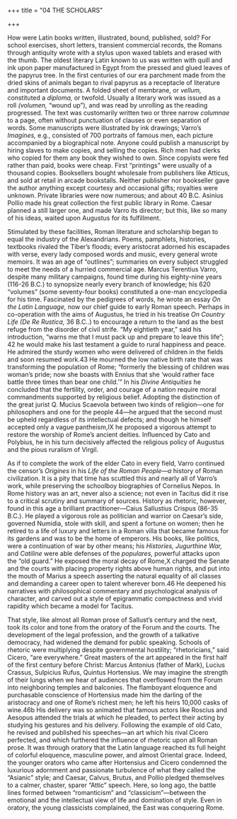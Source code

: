 +++
title = "04 THE SCHOLARS"

+++

How were Latin books written, illustrated, bound, published, sold? For school exercises, short letters, transient commercial records, the Romans through antiquity wrote with a stylus upon waxed tablets and erased with the thumb. The oldest literary Latin known to us was written with quill and ink upon paper manufactured in Egypt from the pressed and glued leaves of the papyrus tree. In the first centuries of our era parchment made from the dried skins of animals began to rival papyrus as a receptacle of literature and important documents. A folded sheet of membrane, or *vellum,* constituted a *diploma,* or twofold. Usually a literary work was issued as a roll *\(volumen,* “wound up”\), and was read by unrolling as the reading progressed. The text was customarily written two or three narrow *columnae* to a page, often without punctuation of clauses or even separation of words. Some manuscripts were illustrated by ink drawings; Varro’s *Imagines,* e.g., consisted of 700 portraits of famous men, each picture accompanied by a biographical note. Anyone could publish a manuscript by hiring slaves to make copies, and selling the copies. Rich men had clerks who copied for them any book they wished to own. Since copyists were fed rather than paid, books were cheap. First “printings” were usually of a thousand copies. Booksellers bought wholesale from publishers like Atticus, and sold at retail in arcade bookstalls. Neither publisher nor bookseller gave the author anything except courtesy and occasional gifts; royalties were unknown. Private libraries were now numerous; and about 40 B.C. Asinius Pollio made his great collection the first public library in Rome. Caesar planned a still larger one, and made Varro its director; but this, like so many of his ideas, waited upon Augustus for its fulfillment.

Stimulated by these facilities, Roman literature and scholarship began to equal the industry of the Alexandrians. Poems, pamphlets, histories, textbooks rivaled the Tiber’s floods; every aristocrat adorned his escapades with verse, every lady composed words and music, every general wrote memoirs. It was an age of “outlines”; summaries on every subject struggled to meet the needs of a hurried commercial age. Marcus Terentius Varro, despite many military campaigns, found time during his eighty-nine years \(116-26 B.C.\) to synopsize nearly every branch of knowledge; his 620 “volumes” \(some seventy-four books\) constituted a one-man encyclopedia for his time. Fascinated by the pedigrees of words, he wrote an essay *On the Latin Language,* now our chief guide to early Roman speech. Perhaps in co-operation with the aims of Augustus, he tried in his treatise *On Country Life \(De Re Rustica,* 36 B.C..\) to encourage a return to the land as the best refuge from the disorder of civil strife. “My eightieth year,” said his introduction, “warns me that I must pack up and prepare to leave this life”; 42 he would make his last testament a guide to rural happiness and peace. He admired the sturdy women who were delivered of children in the fields and soon resumed work.43 He mourned the low native birth rate that was transforming the population of Rome; “formerly the blessing of children was woman’s pride; now she boasts with Ennius that she ‘would rather face battle three times than bear one child.’” In his *Divine Antiquities* he concluded that the fertility, order, and courage of a nation require moral commandments supported by religious belief. Adopting the distinction of the great jurist Q. Mucius Scaevola between two kinds of religion—one for philosophers and one for the people 44—he argued that the second must be upheld regardless of its intellectual defects; and though he himself accepted only a vague pantheism,IX he proposed a vigorous attempt to restore the worship of Rome’s ancient deities. Influenced by Cato and Polybius, he in his turn decisively affected the religious policy of Augustus and the pious ruralism of Virgil.

As if to complete the work of the elder Cato in every field, Varro continued the censor’s *Origines* in his *Life of the Roman People—a* history of Roman civilization. It is a pity that time has scuttled this and nearly all of Varro’s work, while preserving the schoolboy biographies of Cornelius Nepos. In Rome history was an art, never also a science; not even in Tacitus did it rise to a critical scrutiny and summary of sources. History as rhetoric, however, found in this age a brilliant practitioner—Caius Sallustius Crispus \(86-35 B.C.\). He played a vigorous role as politician and warrior on Caesar’s side, governed Numidia, stole with skill, and spent a fortune on women; then he retired to a life of luxury and letters in a Roman villa that became famous for its gardens and was to be the home of emperors. His books, like politics, were a continuation of war by other means; his *Histories, Jugurthine War,* and *Catiline* were able defenses of the *populares,* powerful attacks upon the “old guard.” He exposed the moral decay of Rome,X charged the Senate and the courts with placing property rights above human rights, and put into the mouth of Marius a speech asserting the natural equality of all classes and demanding a career open to talent wherever born.46 He deepened his narratives with philosophical commentary and psychological analysis of character, and carved out a style of epigrammatic compactness and vivid rapidity which became a model for Tacitus.

That style, like almost all Roman prose of Sallust’s century and the next, took its color and tone from the oratory of the Forum and the courts. The development of the legal profession, and the growth of a talkative democracy, had widened the demand for public speaking. Schools of rhetoric were multiplying despite governmental hostility; “rhetoricians,” said Cicero, “are everywhere.” Great masters of the art appeared in the first half of the first century before Christ: Marcus Antonius \(father of Mark\), Lucius Crassus, Sulpicius Rufus, Quintus Hortensius. We may imagine the strength of their lungs when we hear of audiences that overflowed from the Forum into neighboring temples and balconies. The flamboyant eloquence and purchasable conscience of Hortensius made him the darling of the aristocracy and one of Rome’s richest men; he left his heirs 10,000 casks of wine.46b His delivery was so animated that famous actors like Roscius and Aesopus attended the trials at which he pleaded, to perfect their acting by studying his gestures and his delivery. Following the example of old Cato, he revised and published his speeches—an art which his rival Cicero perfected, and which furthered the influence of rhetoric upon all Roman prose. It was through oratory that the Latin language reached its full height of colorful eloquence, masculine power, and almost Oriental grace. Indeed, the younger orators who came after Hortensius and Cicero condemned the luxurious adornment and passionate turbulence of what they called the “Asianic” style; and Caesar, Calvus, Brutus, and Pollio pledged themselves to a calmer, chaster, sparer “Attic” speech. Here, so long ago, the battle lines formed between “romanticism” and “classicism”—between the emotional and the intellectual view of life and domination of style. Even in oratory, the young classicists complained, the East was conquering Rome.


